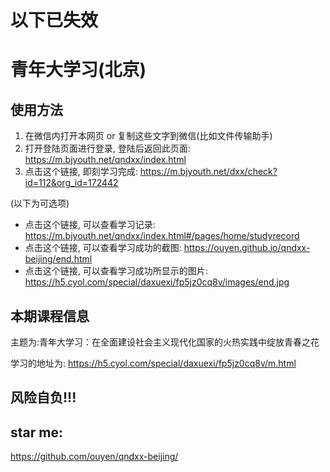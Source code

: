 <meta name="referrer" content="no-referrer">
        
# 以下已失效

# 青年大学习(北京)

## 使用方法

1. 在微信内打开本网页 or 复制这些文字到微信(比如文件传输助手)
2. 打开登陆页面进行登录, 登陆后返回此页面: https://m.bjyouth.net/qndxx/index.html
3. 点击这个链接, 即刻学习完成: https://m.bjyouth.net/dxx/check?id=112&org_id=172442

(以下为可选项)

+ 点击这个链接, 可以查看学习记录: https://m.bjyouth.net/qndxx/index.html#/pages/home/studyrecord
+ 点击这个链接, 可以查看学习成功的截图: https://ouyen.github.io/qndxx-beijing/end.html
+ 点击这个链接, 可以查看学习成功所显示的图片: https://h5.cyol.com/special/daxuexi/fp5jz0cq8v/images/end.jpg

## 本期课程信息

主题为: ​青年大学习：在全面建设社会主义现代化国家的火热实践中绽放青春之花

学习的地址为: https://h5.cyol.com/special/daxuexi/fp5jz0cq8v/m.html

## 风险自负!!!

## star me:

https://github.com/ouyen/qndxx-beijing/

